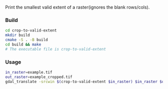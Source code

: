 Print the smallest valid extent of a raster(ignores the blank rows/cols).

### Build

```bash
cd crop-to-valid-extent
mkdir build
cmake -S . -B build
cd build && make
# The executable file is crop-to-valid-extent
```

### Usage

```bash
in_raster=example.tif
out_raster=example_cropped.tif
gdal_translate -srcwin $(crop-to-valid-extent $in_raster) $in_raster $out_raster
```





